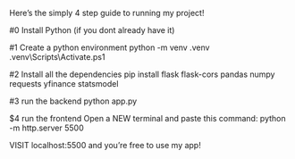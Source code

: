 Here’s the simply 4 step guide to running my project!

#0 Install Python (if you dont already have it)

#1 Create a python environment
python -m venv .venv
.venv\Scripts\Activate.ps1

#2 Install all the dependencies
pip install flask flask-cors pandas numpy requests yfinance statsmodel

#3 run the backend
python app.py

$4 run the frontend
Open a NEW terminal and paste this command: python -m http.server 5500

VISIT localhost:5500 and you’re free to use my app!
